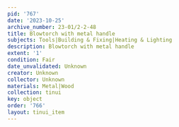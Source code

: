 ```yaml
---
pid: '767'
date: '2023-10-25'
archive_number: 23-01/2-2-48
title: Blowtorch with metal handle
subjects: Tools|Building & Fixing|Heating & Lighting
description: Blowtorch with metal handle
extent: '1'
condition: Fair
date_unvalidated: Unknown
creator: Unknown
collector: Unknown
materials: Metal|Wood
collection: tinui
key: object
order: '766'
layout: tinui_item
---
```

